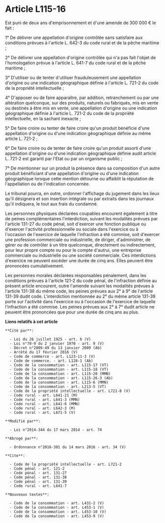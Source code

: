 # Article L115-16

Est puni de deux ans d'emprisonnement et d'une amende de 300 000 € le fait : 

1° De délivrer une appellation d'origine contrôlée sans satisfaire aux conditions prévues à l'article L. 642-3 du code rural
et de la pêche maritime ; 

2° De délivrer une appellation d'origine contrôlée qui n'a pas fait l'objet de l'homologation prévue à l'article L. 641-7 du
code rural et de la pêche maritime ; 

3° D'utiliser ou de tenter d'utiliser frauduleusement une appellation d'origine ou une indication géographique définie à
l'article L. 721-2 du code de la propriété intellectuelle ; 

4° D'apposer ou de faire apparaître, par addition, retranchement ou par une altération quelconque, sur des produits, naturels
ou fabriqués, mis en vente ou destinés à être mis en vente, une appellation d'origine ou une indication géographique définie
à l'article L. 721-2 du code de la propriété intellectuelle, en la sachant inexacte ; 

5° De faire croire ou tenter de faire croire qu'un produit bénéficie d'une appellation d'origine ou d'une indication
géographique définie au même article L. 721-2 ; 

6° De faire croire ou de tenter de faire croire qu'un produit assorti d'une appellation d'origine ou d'une indication
géographique définie audit article L. 721-2 est garanti par l'Etat ou par un organisme public ; 

7° De mentionner sur un produit la présence dans sa composition d'un autre produit bénéficiant d'une appellation d'origine ou
d'une indication géographique lorsque cette mention détourne ou affaiblit la réputation de l'appellation ou de l'indication
concernée. 

Le tribunal pourra, en outre, ordonner l'affichage du jugement dans les lieux qu'il désignera et son insertion intégrale ou
par extraits dans les journaux qu'il indiquera, le tout aux frais du condamné. 

Les personnes physiques déclarées coupables encourent également à titre de peines complémentaires l'interdiction, suivant les
modalités prévues par l'article 131-27 du code pénal, soit d'exercer une fonction publique ou d'exercer l'activité
professionnelle ou sociale dans l'exercice ou à l'occasion de l'exercice de laquelle l'infraction a été commise, soit
d'exercer une profession commerciale ou industrielle, de diriger, d'administrer, de gérer ou de contrôler à un titre
quelconque, directement ou indirectement, pour leur propre compte ou pour le compte d'autrui, une entreprise commerciale ou
industrielle ou une société commerciale. Ces interdictions d'exercice ne peuvent excéder une durée de cinq ans. Elles peuvent
être prononcées cumulativement. 

Les personnes morales déclarées responsables pénalement, dans les conditions prévues à l'article 121-2 du code pénal, de
l'infraction définie au présent article encourent, outre l'amende suivant les modalités prévues à l'article 131-38 du même
code, les peines prévues aux 2° à 9° de l'article 131-39 dudit code. L'interdiction mentionnée au 2° du même article 131-39
porte sur l'activité dans l'exercice ou à l'occasion de l'exercice de laquelle l'infraction a été commise. Les peines prévues
aux 2° à 7° dudit article ne peuvent être prononcées que pour une durée de cinq ans au plus.

**Liens relatifs à cet article**

	**Cité par**:

	  - Loi du 26 juillet 1925 - art. 6 (V)
	  - Loi n°70-9 du 2 janvier 1970 - art. 9 (V)
	  - Décret n°2009-49 du 13 janvier 2009 (Ab)
	  - Arrêté du 17 février 2016 (V)
	  - Code de commerce - art. L123-11-3 (V)
	  - Code de commerce. - art. L128-1 (Ab)
	  - Code de la consommation - art. L115-17 (VT)
	  - Code de la consommation - art. L115-18 (VT)
	  - Code de la consommation - art. L115-20 (MMN)
	  - Code de la consommation - art. L115-26-3 (Ab)
	  - Code de la consommation - art. L115-6 (MMN)
	  - Code de la consommation - art. L213-5 (VT)
	  - Code de la propriété intellectuelle - art. L721-8 (V)
	  - Code rural - art. L641-21 (M)
	  - Code rural - art. L641-3 (MMN)
	  - Code rural - art. L641-6 (MMN)
	  - Code rural - art. L642-3 (M)
	  - Code rural - art. L671-5 (V)

	**Modifié par**:

	  - Loi n°2014-344 du 17 mars 2014 - art. 74

	**Abrogé par**:

	  - Ordonnance n°2016-301 du 14 mars 2016 - art. 34 (V)

	**Cite**:

	  - Code de la propriété intellectuelle - art. L721-2
	  - Code pénal - art. 121-2
	  - Code pénal - art. 131-27
	  - Code pénal - art. 131-38
	  - Code pénal - art. 131-39
	  - Code rural - art. L641-7

	**Nouveaux textes**:

	  - Code de la consommation - art. L431-2 (V)
	  - Code de la consommation - art. L453-1 (V)
	  - Code de la consommation - art. L453-10 (V)
	  - Code de la consommation - art. L453-9 (V)

